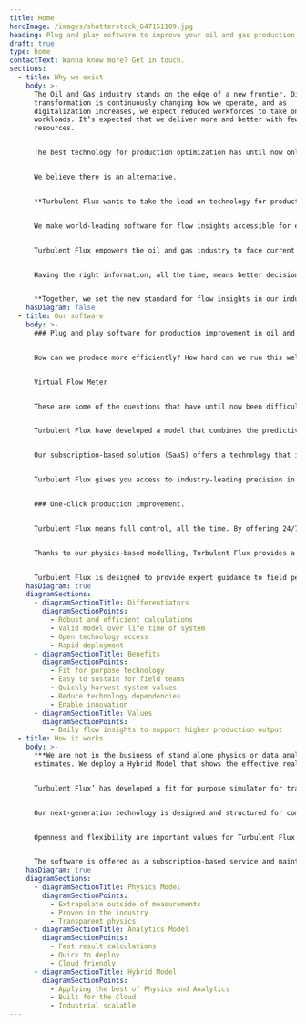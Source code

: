 ```yaml
---
title: Home
heroImage: /images/shutterstock_647151109.jpg
heading: Plug and play software to improve your oil and gas production.
draft: true
type: home
contactText: Wanna know more? Get in touch.
sections:
  - title: Why we exist
    body: >-
      The Oil and Gas industry stands on the edge of a new frontier. Digital
      transformation is continuously changing how we operate, and as
      digitalization increases, we expect reduced workforces to take on greater
      workloads. It’s expected that we deliver more and better with fewer
      resources.


      The best technology for production optimization has until now only been available to the happy few. Solutions are expensive and time-consuming to install; scalability is limited.


      We believe there is an alternative.


      **Turbulent Flux wants to take the lead on technology for production improvement, building on the idea of independence, flexibility and scalability.**


      We make world-leading software for flow insights accessible for everyone in our industry. We redefine how data from production is used, enabling around the clock access to real-time, high-precision insights.


      Turbulent Flux empowers the oil and gas industry to face current challenges head-on thanks to radically better utilization of data.


      Having the right information, all the time, means better decisions, all the time. We help you reap the benefits of optimized production, boosted efficiency and increased safety in your operations.


      **Together, we set the new standard for flow insights in our industry.**
    hasDiagram: false
  - title: Our software
    body: >-
      ### Plug and play software for production improvement in oil and gas.


      How can we produce more efficiently? How hard can we run this well without compromising installations? How can we avoid unexpected shut-ins from unstable flow?


      Virtual Flow Meter


      These are some of the questions that have until now been difficult to answer, hindering optimization of future production flow. Over the years, tests, sensor data and modelling have partly filled the knowledge gap, but real-time insights have so far been unavailable to personnel in oil and gas operations.


      Turbulent Flux have developed a model that combines the predictive capabilities of physical models and the speed and self-correcting abilities of data analytics. The result is a uniquely open and scalable software that offers world-leading precision in flow insights.


      Our subscription-based solution (SaaS) offers a technology that is easy to adapt and quick to deploy. We make good use of any data source you already have &#8211; there is no locking you down to new, inflexible and costly equipment. In practice, this means that we capture data from your existing pressure and temperature sensors and integrate them with the operations dashboards and apps of your choice. The software is cloud-native with a rich API for third-party use.


      Turbulent Flux gives you access to industry-leading precision in flow insights through a cost-efficient system that is easy to install and maintain. We also guarantee trouble-free scaling across your oil and gas portfolios.


      ### One-click production improvement.


      Turbulent Flux means full control, all the time. By offering 24/7 real-time monitoring of wells and pipelines, our software offers continuous decision support to improve production from your fields.


      Thanks to our physics-based modelling, Turbulent Flux provides a precision level that goes beyond what traditional analytics-based simulations can offer. Our software has the power to turn physical data from existing sensors into readily available and valuable insights to use in your decision-making. At any time, you can access high-fidelity information about the flow of oil, gas and water in your wells and pipelines.


      Turbulent Flux is designed to provide expert guidance to field personnel, enabling continuous, one-click improvement of the production. This means higher efficiency, increased profitability and improved safety on your production sites.
    hasDiagram: true
    diagramSections:
      - diagramSectionTitle: Differentiators
        diagramSectionPoints:
          - Robust and efficient calculations
          - Valid model over life time of system
          - Open technology access
          - Rapid deployment
      - diagramSectionTitle: Benefits
        diagramSectionPoints:
          - Fit for purpose technology
          - Easy to sustain for field teams
          - Quickly harvest system values
          - Reduce technology dependencies
          - Enable innovation
      - diagramSectionTitle: Values
        diagramSectionPoints:
          - Daily flow insights to support higher production output
  - title: How it works
    body: >-
      ***We are not in the business of stand alone physics or data analytics
      estimates. We deploy a Hybrid Model that shows the effective reality.***


      Turbulent Flux’ has developed a fit for purpose simulator for transient multiphase flow with optimization and data analytics capabilities. This means that our software gives you exact, information about the flow of fluids in your wells and pipes at any time.


      Our next-generation technology is designed and structured for complex real-time environments using the best of physics and data analytics. Simulations are accurate, robust and consistently validated throughout the production cycles.


      Openness and flexibility are important values for Turbulent Flux. We facilitate third-party innovation on top of our software and provide easy access to the technology for developers that wish to create custom solutions.


      The software is offered as a subscription-based service and maintenance is hassle-free and easy to operate for the users.
    hasDiagram: true
    diagramSections:
      - diagramSectionTitle: Physics Model
        diagramSectionPoints:
          - Extrapolate outside of measurements
          - Proven in the industry
          - Transparent physics
      - diagramSectionTitle: Analytics Model
        diagramSectionPoints:
          - Fast result calculations
          - Quick to deploy
          - Cloud friendly
      - diagramSectionTitle: Hybrid Model
        diagramSectionPoints:
          - Applying the best of Physics and Analytics
          - Built for the Cloud
          - Industrial scalable
---
```

